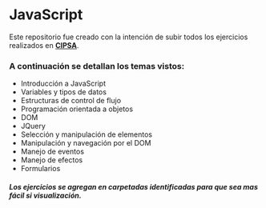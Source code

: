 # JavaScript 

Este repositorio fue creado con la intención de subir todos los ejercicios realizados en [**CIPSA**](http://https://cipsa.net/ "**CIPSA**").

### A continuación se detallan los temas vistos:
- Introducción a JavaScript
- Variables y tipos de datos
- Estructuras de control de flujo
- Programación orientada a objetos
- DOM
- JQuery
 - Selección y manipulación de elementos
 - Manipulación y navegación por el DOM
 - Manejo de eventos
 - Manejo de efectos
 - Formularios

##### Los ejercicios se agregan en carpetadas identificadas para que sea mas fácil si visualización.